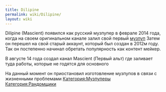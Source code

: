 ```yaml
---
title: Dilipine
permalink: wiki/Dilipine/
layout: wiki
---
```


Dilipine (Mascient) появился как русский музпупер в феврале 2014 года,
когда на своем оригинальном канале залил свой первый
[музпуп](https://www.youtube.com/watch?v=1zXgD5iLqbo) Затем он перешел
на свой старый аккаунт, который был создан в 2012м году. Так он
постепенно начинал обретать популярность как контент мейкер.

В августе 14 года создал канал Mascient (Первый альт) где заливает туда
работы, которые не годятся для основного

На данный момент он приостановил изготовление музпупов в связи с
жизненными проблемами
[Категория:Музпуперы](Категория:Музпуперы "wikilink")
[Категория:Рандомщики](Категория:Рандомщики "wikilink")
